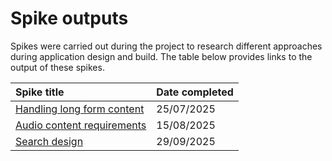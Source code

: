 # Spike outputs

Spikes were carried out during the project to research different approaches during application design and build. The table below provides links to the output of these spikes.

| Spike title | Date completed |
| :- | :- |
| [Handling long form content](./handling-long-form-content.md) | 25/07/2025 |
| [Audio content requirements](./audio-content-requirements.md) | 15/08/2025 |
| [Search design](./search-design.md) | 29/09/2025 |